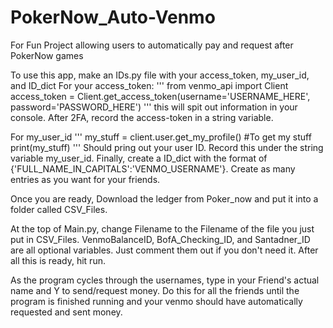 # PokerNow_Auto-Venmo
 For Fun Project allowing users to automatically pay and request after PokerNow games

To use this app, make an IDs.py file with your access_token, my_user_id, and ID_dict 
For your access_token:
'''
from venmo_api import Client
access_token = Client.get_access_token(username='USERNAME_HERE', password='PASSWORD_HERE')
'''
this will spit out information in your console. After 2FA, record the access-token in a string variable.

For my_user_id
'''
my_stuff = client.user.get_my_profile() #To get my stuff
print(my_stuff)
'''
Should pring out your user ID. Record this under the string variable my_user_id.
Finally, create a ID_dict with the format of {'FULL_NAME_IN_CAPITALS':'VENMO_USERNAME'}. Create as many entries as you want for your friends.

Once you are ready, Download the ledger from Poker_now and put it into a folder called CSV_Files.

At the top of Main.py, change Filename to the Filename of the file you just put in CSV_Files.
VenmoBalanceID, BofA_Checking_ID, and Santadner_ID are all optional variables. Just comment them out if you don't need it.
After all this is ready, hit run.

As the program cycles through the usernames, type in your Friend's actual name and Y to send/request money. Do this for all the friends until the program is finished running and your venmo should have automatically requested and sent money.
